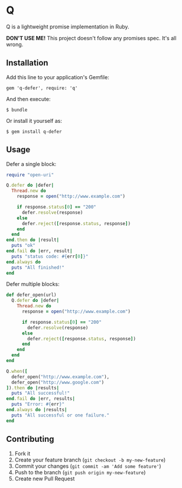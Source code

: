 # Q

Q is a lightweight promise implementation in Ruby.

**DON'T USE ME!** This project doesn't follow any promises spec. It's all wrong.

## Installation

Add this line to your application's Gemfile:

    gem 'q-defer', require: 'q'

And then execute:

    $ bundle

Or install it yourself as:

    $ gem install q-defer

## Usage

Defer a single block:

```ruby
require "open-uri"

Q.defer do |defer|
  Thread.new do
    response = open("http://www.example.com")

    if response.status[0] == "200"
      defer.resolve(response)
    else
      defer.reject([response.status, response])
    end
  end
end.then do |result|
  puts "ok"
end.fail do |err, result|
  puts "status code: #{err[0]}"
end.always do
  puts "All finished!"
end
```

Defer multiple blocks:

```ruby
def defer_open(url)
  Q.defer do |defer|
    Thread.new do
      response = open("http://www.example.com")

      if response.status[0] == "200"
        defer.resolve(response)
      else
        defer.reject([response.status, response])
      end
    end
  end
end

Q.when([
  defer_open("http://www.example.com"),
  defer_open("http://www.google.com")
]).then do |results|
  puts "All successful!"
end.fail do |err, results|
  puts "Error: #{err}"
end.always do |results|
  puts "All successful or one failure."
end
```

## Contributing

1. Fork it
2. Create your feature branch (`git checkout -b my-new-feature`)
3. Commit your changes (`git commit -am 'Add some feature'`)
4. Push to the branch (`git push origin my-new-feature`)
5. Create new Pull Request
